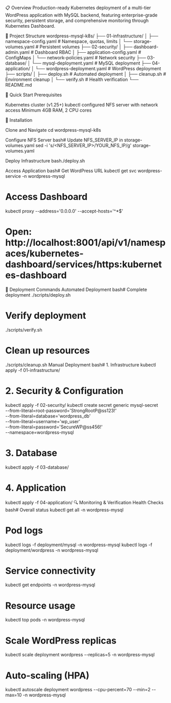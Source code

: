 📋 Overview
Production-ready Kubernetes deployment of a multi-tier WordPress application with MySQL backend, featuring enterprise-grade security, 
persistent storage, and comprehensive monitoring through Kubernetes Dashboard.

📁 Project Structure
wordpress-mysql-k8s/
├── 01-infrastructure/
│   ├── namespace-config.yaml          # Namespace, quotas, limits
│   └── storage-volumes.yaml           # Persistent volumes
├── 02-security/
│   ├── dashboard-admin.yaml           # Dashboard RBAC
│   ├── application-config.yaml        # ConfigMaps
│   └── network-policies.yaml          # Network security
├── 03-database/
│   └── mysql-deployment.yaml          # MySQL deployment
├── 04-application/
│   └── wordpress-deployment.yaml      # WordPress deployment
├── scripts/
│   ├── deploy.sh                      # Automated deployment
│   ├── cleanup.sh                     # Environment cleanup
│   └── verify.sh                      # Health verification
└── README.md


🚀 Quick Start
Prerequisites

Kubernetes cluster (v1.25+)
kubectl configured
NFS server with network access
Minimum 4GB RAM, 2 CPU cores

🔧 Installation

Clone and Navigate
cd wordpress-mysql-k8s

Configure NFS Server
bash# Update NFS_SERVER_IP in storage-volumes.yaml
sed -i 's/<NFS_SERVER_IP>/YOUR_NFS_IP/g' storage-volumes.yaml

Deploy Infrastructure
bash./deploy.sh

Access Application
bash# Get WordPress URL
kubectl get svc wordpress-service -n wordpress-mysql

# Access Dashboard
kubectl proxy --address='0.0.0.0' --accept-hosts='^*$'
# Open: http://localhost:8001/api/v1/namespaces/kubernetes-dashboard/services/https:kubernetes-dashboard

🚀 Deployment Commands
Automated Deployment
bash# Complete deployment
./scripts/deploy.sh

# Verify deployment
./scripts/verify.sh

# Clean up resources
./scripts/cleanup.sh
Manual Deployment
bash# 1. Infrastructure
kubectl apply -f 01-infrastructure/

# 2. Security & Configuration
kubectl apply -f 02-security/
kubectl create secret generic mysql-secret \
  --from-literal=root-password='StrongRootP@ss123!' \
  --from-literal=database='wordpress_db' \
  --from-literal=username='wp_user' \
  --from-literal=password='SecureWP@ss456!' \
  --namespace=wordpress-mysql

# 3. Database
kubectl apply -f 03-database/

# 4. Application
kubectl apply -f 04-application/
🔍 Monitoring & Verification
Health Checks
bash# Overall status
kubectl get all -n wordpress-mysql

# Pod logs
kubectl logs -f deployment/mysql -n wordpress-mysql
kubectl logs -f deployment/wordpress -n wordpress-mysql

# Service connectivity
kubectl get endpoints -n wordpress-mysql

# Resource usage
kubectl top pods -n wordpress-mysql

# Scale WordPress replicas
kubectl scale deployment wordpress --replicas=5 -n wordpress-mysql

# Auto-scaling (HPA)
kubectl autoscale deployment wordpress --cpu-percent=70 --min=2 --max=10 -n wordpress-mysql
